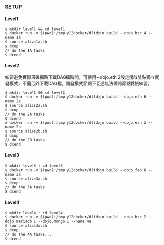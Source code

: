 ### SETUP

#### Level1
```
$ mkdir level1 && cd level1
$ docker run -v $(pwd):/tmp y12docker/dltdojo build --dojo.btc 4 --name 1a
$ source alias1a.sh
$ dcup
// do the 1A tasks
$ dcend
```

#### Level2
如要避免實際部署網路下載DAG檔時間，可使用--dojo.eth 2設定開啟雙點獨立開發模式，不需另外下載DAG檔，開發模式節點不互通無法做跨節點轉帳練習。
```
$ mkdir level2 && cd level2
$ docker run -v $(pwd):/tmp y12docker/dltdojo build --dojo.eth 6 --name 2a
$ source alias2a.sh
$ dcup
// do the 2A tasks
$ dcend
$ docker run -v $(pwd):/tmp y12docker/dltdojo build --dojo.eth 2 --name 2b
$ source alias2b.sh
$ dcup
// do the 2B tasks
$ dcend
```

#### Level3
```
$ mkdir level3 ; cd level3
$ docker run -v $(pwd):/tmp y12docker/dltdojo build --dojo.fab 6 --name 3a
$ source alias3a.sh
$ dcup
// do the 3A tasks
$ dcend
```

#### Level4
```
$ mkdir level4 ; cd level4
$ docker run -v $(pwd):/tmp y12docker/dltdojo build --dojo.btc 2 --dojo.mariadb 1 --dojo.mongo 1 --name 4a
$ source alias4a.sh
$ dcup
// do the 4A tasks...
$ dcend
```
